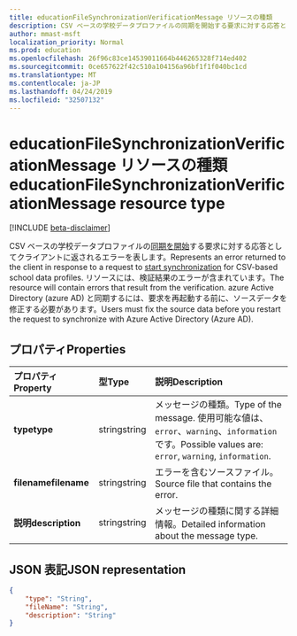 ```yaml
---
title: educationFileSynchronizationVerificationMessage リソースの種類
description: CSV ベースの学校データプロファイルの同期を開始する要求に対する応答としてクライアントに返されるエラーを表します。 リソースには、検証結果のエラーが含まれています。 azure Active Directory (azure AD) と同期するには、要求を再起動する前に、ソースデータを修正する必要があります。
author: mmast-msft
localization_priority: Normal
ms.prod: education
ms.openlocfilehash: 26f96c83ce14539011664b446265328f714ed402
ms.sourcegitcommit: 0ce657622f42c510a104156a96bf1f1f040bc1cd
ms.translationtype: MT
ms.contentlocale: ja-JP
ms.lasthandoff: 04/24/2019
ms.locfileid: "32507132"
---
```

# <a name="educationfilesynchronizationverificationmessage-resource-type"></a><span data-ttu-id="fe544-105">educationFileSynchronizationVerificationMessage リソースの種類</span><span class="sxs-lookup"><span data-stu-id="fe544-105">educationFileSynchronizationVerificationMessage resource type</span></span>

[!INCLUDE [beta-disclaimer](../../includes/beta-disclaimer.md)]

<span data-ttu-id="fe544-106">CSV ベースの学校データプロファイルの[同期を開始](../api/educationsynchronizationprofile-start.md)する要求に対する応答としてクライアントに返されるエラーを表します。</span><span class="sxs-lookup"><span data-stu-id="fe544-106">Represents an error returned to the client in response to a request to [start synchronization](../api/educationsynchronizationprofile-start.md) for CSV-based school data profiles.</span></span> <span data-ttu-id="fe544-107">リソースには、検証結果のエラーが含まれています。</span><span class="sxs-lookup"><span data-stu-id="fe544-107">The resource will contain errors that result from the verification.</span></span> <span data-ttu-id="fe544-108">azure Active Directory (azure AD) と同期するには、要求を再起動する前に、ソースデータを修正する必要があります。</span><span class="sxs-lookup"><span data-stu-id="fe544-108">Users must fix the source data before you restart the request to synchronize with Azure Active Directory (Azure AD).</span></span>

## <a name="properties"></a><span data-ttu-id="fe544-109">プロパティ</span><span class="sxs-lookup"><span data-stu-id="fe544-109">Properties</span></span>

| <span data-ttu-id="fe544-110">プロパティ</span><span class="sxs-lookup"><span data-stu-id="fe544-110">Property</span></span> | <span data-ttu-id="fe544-111">型</span><span class="sxs-lookup"><span data-stu-id="fe544-111">Type</span></span> | <span data-ttu-id="fe544-112">説明</span><span class="sxs-lookup"><span data-stu-id="fe544-112">Description</span></span> |
|:-|:-|:-|
| <span data-ttu-id="fe544-113">**type**</span><span class="sxs-lookup"><span data-stu-id="fe544-113">**type**</span></span> | <span data-ttu-id="fe544-114">string</span><span class="sxs-lookup"><span data-stu-id="fe544-114">string</span></span> | <span data-ttu-id="fe544-115">メッセージの種類。</span><span class="sxs-lookup"><span data-stu-id="fe544-115">Type of the message.</span></span> <span data-ttu-id="fe544-116">使用可能な値は、`error`、`warning`、`information` です。</span><span class="sxs-lookup"><span data-stu-id="fe544-116">Possible values are: `error`, `warning`, `information`.</span></span> | 
| <span data-ttu-id="fe544-117">**filename**</span><span class="sxs-lookup"><span data-stu-id="fe544-117">**filename**</span></span> | <span data-ttu-id="fe544-118">string</span><span class="sxs-lookup"><span data-stu-id="fe544-118">string</span></span> | <span data-ttu-id="fe544-119">エラーを含むソースファイル。</span><span class="sxs-lookup"><span data-stu-id="fe544-119">Source file that contains the error.</span></span> |
| <span data-ttu-id="fe544-120">**説明**</span><span class="sxs-lookup"><span data-stu-id="fe544-120">**description**</span></span> | <span data-ttu-id="fe544-121">string</span><span class="sxs-lookup"><span data-stu-id="fe544-121">string</span></span> | <span data-ttu-id="fe544-122">メッセージの種類に関する詳細情報。</span><span class="sxs-lookup"><span data-stu-id="fe544-122">Detailed information about the message type.</span></span> |

## <a name="json-representation"></a><span data-ttu-id="fe544-123">JSON 表記</span><span class="sxs-lookup"><span data-stu-id="fe544-123">JSON representation</span></span>

<!-- {
  "blockType": "resource",
  "optionalProperties": [

  ],
  "@odata.type": "microsoft.graph.educationFileSynchronizationVerificationMessage"
}-->

```json
{
    "type": "String",
    "fileName": "String",
    "description": "String"
}
```
<!--
{
  "type": "#page.annotation",
  "suppressions": [
    "Error: /api-reference/beta/resources/educationfilesynchronizationverificationmessage.md:\r\n      Exception processing links.\r\n    System.ArgumentException: Link Definition was null. Link text: !INCLUDE [beta-disclaimer](../../includes/beta-disclaimer.md)\r\n      at ApiDoctor.Validation.DocFile.get_LinkDestinations()\r\n      at ApiDoctor.Validation.DocSet.ValidateLinks(Boolean includeWarnings, String[] relativePathForFiles, IssueLogger issues, Boolean requireFilenameCaseMatch, Boolean printOrphanedFiles)"
  ]
}
-->
